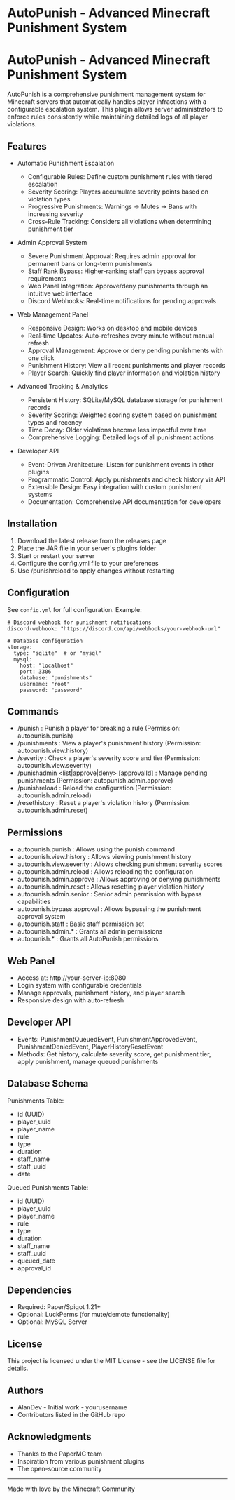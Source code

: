 # AutoPunish - Advanced Minecraft Punishment System

AutoPunish - Advanced Minecraft Punishment System
================================================

AutoPunish is a comprehensive punishment management system for Minecraft servers that automatically handles player infractions with a configurable escalation system. This plugin allows server administrators to enforce rules consistently while maintaining detailed logs of all player violations.

Features
--------
- Automatic Punishment Escalation
  * Configurable Rules: Define custom punishment rules with tiered escalation
  * Severity Scoring: Players accumulate severity points based on violation types
  * Progressive Punishments: Warnings → Mutes → Bans with increasing severity
  * Cross-Rule Tracking: Considers all violations when determining punishment tier

- Admin Approval System
  * Severe Punishment Approval: Requires admin approval for permanent bans or long-term punishments
  * Staff Rank Bypass: Higher-ranking staff can bypass approval requirements
  * Web Panel Integration: Approve/deny punishments through an intuitive web interface
  * Discord Webhooks: Real-time notifications for pending approvals

- Web Management Panel
  * Responsive Design: Works on desktop and mobile devices
  * Real-time Updates: Auto-refreshes every minute without manual refresh
  * Approval Management: Approve or deny pending punishments with one click
  * Punishment History: View all recent punishments and player records
  * Player Search: Quickly find player information and violation history

- Advanced Tracking & Analytics
  * Persistent History: SQLite/MySQL database storage for punishment records
  * Severity Scoring: Weighted scoring system based on punishment types and recency
  * Time Decay: Older violations become less impactful over time
  * Comprehensive Logging: Detailed logs of all punishment actions

- Developer API
  * Event-Driven Architecture: Listen for punishment events in other plugins
  * Programmatic Control: Apply punishments and check history via API
  * Extensible Design: Easy integration with custom punishment systems
  * Documentation: Comprehensive API documentation for developers

Installation
------------
1. Download the latest release from the releases page
2. Place the JAR file in your server's plugins folder
3. Start or restart your server
4. Configure the config.yml file to your preferences
5. Use /punishreload to apply changes without restarting

Configuration
-------------
See `config.yml` for full configuration. Example:

```
# Discord webhook for punishment notifications
discord-webhook: "https://discord.com/api/webhooks/your-webhook-url"

# Database configuration
storage:
  type: "sqlite"  # or "mysql"
  mysql:
    host: "localhost"
    port: 3306
    database: "punishments"
    username: "root"
    password: "password"
```

Commands
--------
- /punish <player> <rule> : Punish a player for breaking a rule (Permission: autopunish.punish)
- /punishments <player> : View a player's punishment history (Permission: autopunish.view.history)
- /severity <player> : Check a player's severity score and tier (Permission: autopunish.view.severity)
- /punishadmin <list|approve|deny> [approvalId] : Manage pending punishments (Permission: autopunish.admin.approve)
- /punishreload : Reload the configuration (Permission: autopunish.admin.reload)
- /resethistory <player> : Reset a player's violation history (Permission: autopunish.admin.reset)

Permissions
-----------
- autopunish.punish : Allows using the punish command
- autopunish.view.history : Allows viewing punishment history
- autopunish.view.severity : Allows checking punishment severity scores
- autopunish.admin.reload : Allows reloading the configuration
- autopunish.admin.approve : Allows approving or denying punishments
- autopunish.admin.reset : Allows resetting player violation history
- autopunish.admin.senior : Senior admin permission with bypass capabilities
- autopunish.bypass.approval : Allows bypassing the punishment approval system
- autopunish.staff : Basic staff permission set
- autopunish.admin.* : Grants all admin permissions
- autopunish.* : Grants all AutoPunish permissions

Web Panel
---------
- Access at: http://your-server-ip:8080
- Login system with configurable credentials
- Manage approvals, punishment history, and player search
- Responsive design with auto-refresh

Developer API
-------------
- Events: PunishmentQueuedEvent, PunishmentApprovedEvent, PunishmentDeniedEvent, PlayerHistoryResetEvent
- Methods: Get history, calculate severity score, get punishment tier, apply punishment, manage queued punishments

Database Schema
---------------
Punishments Table:
- id (UUID)
- player_uuid
- player_name
- rule
- type
- duration
- staff_name
- staff_uuid
- date

Queued Punishments Table:
- id (UUID)
- player_uuid
- player_name
- rule
- type
- duration
- staff_name
- staff_uuid
- queued_date
- approval_id

Dependencies
------------
- Required: Paper/Spigot 1.21+
- Optional: LuckPerms (for mute/demote functionality)
- Optional: MySQL Server

License
-------
This project is licensed under the MIT License - see the LICENSE file for details.

Authors
-------
- AlanDev - Initial work - yourusername
- Contributors listed in the GitHub repo

Acknowledgments
---------------
- Thanks to the PaperMC team
- Inspiration from various punishment plugins
- The open-source community

--------------------------------------------------
Made with love by the Minecraft Community
